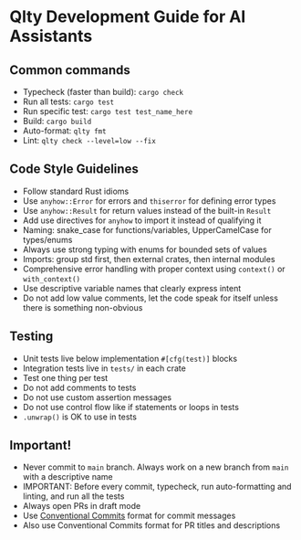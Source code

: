 # Qlty Development Guide for AI Assistants

## Common commands

- Typecheck (faster than build): `cargo check`
- Run all tests: `cargo test`
- Run specific test: `cargo test test_name_here`
- Build: `cargo build`
- Auto-format: `qlty fmt`
- Lint: `qlty check --level=low --fix`

## Code Style Guidelines

- Follow standard Rust idioms
- Use `anyhow::Error` for errors and `thiserror` for defining error types
- Use `anyhow::Result` for return values instead of the built-in `Result`
- Add use directives for `anyhow` to import it instead of qualifying it
- Naming: snake_case for functions/variables, UpperCamelCase for types/enums
- Always use strong typing with enums for bounded sets of values
- Imports: group std first, then external crates, then internal modules
- Comprehensive error handling with proper context using `context()` or `with_context()`
- Use descriptive variable names that clearly express intent
- Do not add low value comments, let the code speak for itself unless there is something non-obvious

## Testing

- Unit tests live below implementation `#[cfg(test)]` blocks
- Integration tests live in `tests/` in each crate
- Test one thing per test
- Do not add comments to tests
- Do not use custom assertion messages
- Do not use control flow like if statements or loops in tests
- `.unwrap()` is OK to use in tests

## Important!

- Never commit to `main` branch. Always work on a new branch from `main` with a descriptive name
- IMPORTANT: Before every commit, typecheck, run auto-formatting and linting, and run all the tests
- Always open PRs in draft mode
- Use [Conventional Commits](https://www.conventionalcommits.org/en/v1.0.0/) format for commit messages
- Also use Conventional Commits format for PR titles and descriptions
